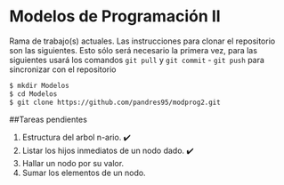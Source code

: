 # Modelos de Programación II

Rama de trabajo(s) actuales. Las instrucciones para clonar el repositorio son las siguientes. Esto sólo será necesario la primera vez, para las siguientes usará los comandos `git pull` y `git commit` - `git push` para sincronizar con el repositorio

```bash
$ mkdir Modelos
$ cd Modelos
$ git clone https://github.com/pandres95/modprog2.git
```

##Tareas pendientes

1. Estructura del arbol n-ario. :heavy_check_mark:
2. Listar los hijos inmediatos de un nodo dado. :heavy_check_mark:
3. Hallar un nodo por su valor.
4. Sumar los elementos de un nodo.
